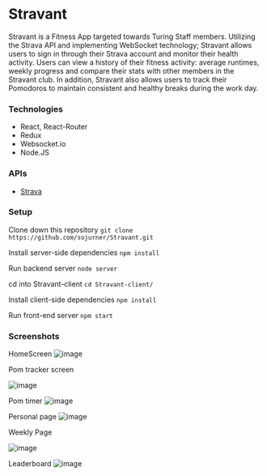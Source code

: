 # Stravant
Stravant is a Fitness App targeted towards Turing Staff members.  Utilizing the Strava API and implementing WebSocket technology; Stravant allows users to sign in through their Strava account and monitor their health activity.  Users can view a history of their fitness activity: average runtimes, weekly progress and compare their stats with other members in the Stravant club.  In addition, Stravant also allows users to track their Pomodoros to maintain consistent and healthy breaks during the work day.

### Technologies
* React, React-Router
* Redux
* Websocket.io
* Node.JS

### APIs
* [Strava](https://developers.strava.com/)

### Setup

Clone down this repository `git clone https://github.com/sojurner/Stravant.git`

Install server-side dependencies `npm install`

Run backend server `node server`

cd into Stravant-client `cd Stravant-client/`

Install client-side dependencies `npm install`

Run front-end server `npm start`

### Screenshots

HomeScreen
![image](https://user-images.githubusercontent.com/35910428/45703632-1df2a400-bb32-11e8-9296-efee0118f56c.png)

Pom tracker screen

![image](https://user-images.githubusercontent.com/35910428/45703778-7d50b400-bb32-11e8-9c9f-337ee7fd639b.png)

Pom timer
![image](https://user-images.githubusercontent.com/35910428/45703979-0a940880-bb33-11e8-9c4f-a2de015e94fb.png)


Personal page
![image](https://user-images.githubusercontent.com/35910428/45703937-f18b5780-bb32-11e8-85a6-ff78620ad904.png)

Weekly Page

![image](https://user-images.githubusercontent.com/35910428/45704093-5050d100-bb33-11e8-9dfa-bd15d3b1bc71.png)


Leaderboard
![image](https://user-images.githubusercontent.com/35910428/45704009-1e3f6f00-bb33-11e8-9e20-578fb3801dd1.png)
